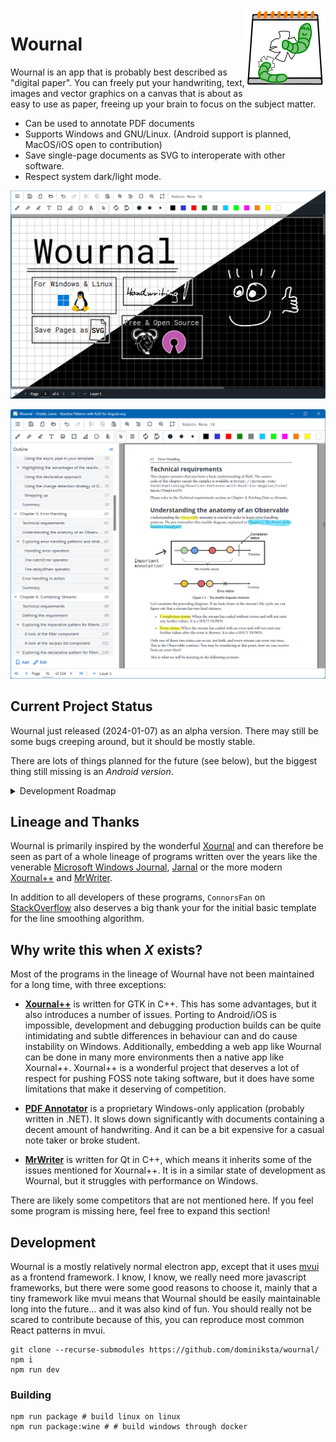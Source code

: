 <img src="public/res/icon/wournal/logo.png" height="128" align="right"/>

# Wournal

Wournal is an app that is probably best described as "digital paper". You can
freely put your handwriting, text, images and vector graphics on a canvas that
is about as easy to use as paper, freeing up your brain to focus on the subject
matter.

- Can be used to annotate PDF documents
- Supports Windows and GNU/Linux. (Android support is planned, MacOS/iOS open to
  contribution)
- Save single-page documents as SVG to interoperate with other software.
- Respect system dark/light mode.

![Screenshot](docs/assets/readme-screenshot.png)

![Screenshot PDF Annotation](docs/assets/readme-screenshot-pdf-annotation.png)

## Current Project Status

Wournal just released (2024-01-07) as an alpha version. There may still be some
bugs creeping around, but it should be mostly stable.

There are lots of things planned for the future (see below), but the biggest
thing still missing is an *Android version*.

<details>
  <summary>Development Roadmap</summary>
  
  **Known Issues**:
  
  - High DPI / Scaling is not Ideal
    - Zooming PDF Documents Looks a Bit Weird
    - Text Rendering on Default Zoom Level can be Slightly Blurry

  **Before Beta**:

  - [ ] Store Config as File Instead of in LocalStorage
  - [ ] PDF Annotation with [pdf-js](https://mozilla.github.io/pdf.js/)
    - [x] Viewing & Annotating
    - [x] Highlight Text
    - [ ] Choose between attaching PDF to WOJ, Relative or Absolute File Path
  - [x] Exporting to PDF with [pdf-lib](https://pdf-lib.js.org/)
  - [x] Table of Contents
    - [x] Auto Import From PDF
  - [ ] Tabs
  - [ ] Tablet (and Phone) Friendly UI
  - [ ] Android Version with Cordova or Capacitor
  - [x] Stack Trace & Bug Report Dialog
  - [x] Auto Saves
  - [ ] Polish Icon (especially lower resolution versions)
  - [ ] Simple Website with some Documentation with GitHub Pages

  **Before 1.0**

  - [ ] DPI Calibration for Default Zoom Level. See Xournal++
  - [ ] Drag&Drop From File Manager to Open
  - [ ] Lasso Select
  - [ ] Set Default Paper Style
  - [ ] Vertical Space Tool
  - [ ] Rotate Selection
  - [ ] Notify Update & Display Changelog

  **(Probably/Maybe) After 1.0**

  - [ ] Different Page Layouts
    - [ ] Single Page
    - [ ] Two Pages (Continuous)
  - [ ] Annotate Multiple PDFs in one Wournal Document
  - [ ] Import XOJ (from Xournal)
  - [ ] Apply New Page Style to All Pages
  - [ ] Page Thumbnails in Left Panel
  - [ ] Put Text Marker Strokes on a Separate Layer to Always Have Text In Front
    - Xournal does not do this, Xournal++ and PDF Annotator do
  - [ ] A Textfield with Syntax Highlighting for Various Programming Langs

</details>

## Lineage and Thanks

Wournal is primarily inspired by the wonderful [Xournal][XOJ] and can therefore
be seen as part of a whole lineage of programs written over the years like the
venerable [Microsoft Windows Journal][JNT], [Jarnal][JAJ] or the more modern
[Xournal++][XOPP] and [MrWriter][MOJ].

In addition to all developers of these programs, `ConnorsFan` on
[StackOverflow][ACK1] also deserves a big thank your for the initial basic
template for the line smoothing algorithm.

[XOJ]: http://xournal.sourceforge.net/
[XOPP]: https://xournalpp.github.io/
[JNT]: https://en.wikipedia.org/wiki/Windows_Journal
[JAJ]: http://www.dklevine.com/general/software/tc1000/jarnal.htm
[MOJ]: https://unruhschuh.github.io/MrWriter/

[ACK1]: https://stackoverflow.com/a/40700068

## Why write this when *X* exists?

Most of the programs in the lineage of Wournal have not been maintained for a
long time, with three exceptions:

- **[Xournal++](https://xournalpp.github.io/)** is written for GTK in C++. This
  has some advantages, but it also introduces a number of issues. Porting to
  Android/iOS is impossible, development and debugging production builds can be
  quite intimidating and subtle differences in behaviour can and do cause
  instability on Windows. Additionally, embedding a web app like Wournal can be
  done in many more environments then a native app like Xournal++. Xournal++ is
  a wonderful project that deserves a lot of respect for pushing FOSS note
  taking software, but it does have some limitations that make it deserving of
  competition.

- **[PDF Annotator](https://www.pdfannotator.com/)** is a proprietary
  Windows-only application (probably written in .NET). It slows down
  significantly with documents containing a decent amount of handwriting. And it
  can be a bit expensive for a casual note taker or broke student.

- **[MrWriter](https://unruhschuh.github.io/MrWriter/)** is written for Qt in
  C++, which means it inherits some of the issues mentioned for Xournal++. It is
  in a similar state of development as Wournal, but it struggles with
  performance on Windows.

There are likely some competitors that are not mentioned here. If you feel some
program is missing here, feel free to expand this section!

## Development

Wournal is a mostly relatively normal electron app, except that it uses
[mvui](https://github.com/dominiksta/mvui) as a frontend framework. I know, I
know, we really need more javascript frameworks, but there were some good
reasons to choose it, mainly that a tiny framework like mvui means that Wournal
should be easily maintainable long into the future... and it was also kind of
fun. You should really not be scared to contribute because of this, you can
reproduce most common React patterns in mvui.

```{bash}
git clone --recurse-submodules https://github.com/dominiksta/wournal/
npm i
npm run dev
```

### Building

```{bash}
npm run package # build linux on linux
npm run package:wine # # build windows through docker
```
